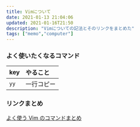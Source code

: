 ```yaml
---
title: Vimについて
date: 2021-01-13 21:04:06
updated: 2021-01-16T21:50
description: "Vimについての記法とそのリンクをまとめた"
tags: ["memo","computer"]
---
```

### よく使いたくなるコマンド

|key|やること|
|:---|:---|
|`yy`|一行コピー|




### リンクまとめ

[よく使う Vim のコマンドまとめ](https://qiita.com/hide/items/5bfe5b322872c61a6896)
